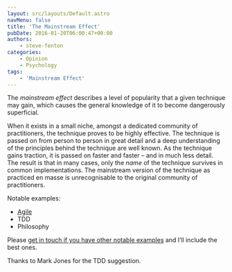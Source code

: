 ```yaml
---
layout: src/layouts/Default.astro
navMenu: false
title: 'The Mainstream Effect'
pubDate: 2016-01-20T06:00:47+00:00
authors:
    - steve-fenton
categories:
    - Opinion
    - Psychology
tags:
    - 'Mainstream Effect'
---
```


The *mainstream effect* describes a level of popularity that a given technique may gain, which causes the general knowledge of it to become dangerously superficial.

When it exists in a small niche, amongst a dedicated community of practitioners, the technique proves to be highly effective. The technique is passed on from person to person in great detail and a deep understanding of the principles behind the technique are well known. As the technique gains traction, it is passed on faster and faster – and in much less detail. The result is that in many cases, only the *name* of the technique survives in common implementations. The mainstream version of the technique as practiced en masse is unrecognisable to the original community of practitioners.

Notable examples:

- [Agile](http://agilemanifesto.org/)
- TDD
- Philosophy

Please [get in touch if you have other notable examples](/contact/) and I’ll include the best ones.

Thanks to Mark Jones for the TDD suggestion.